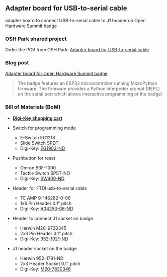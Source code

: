 ## Adapter board for USB-to-serial cable
adapter board to connect USB-to-serial cable to J1 header on Open Hardware Summit badge

### OSH Park shared project
Order the PCB from OSH Park:
[Adapter board for USB-to-serial cable](https://oshpark.com/shared_projects/39CXLX65)

### Blog post
[Adapter board for Open Hardware Summit badge](http://blog.oshpark.com/2018/10/19/adapter-board-for-open-hardware-summit-badge/)
> The badge features an ESP32 microcontroller running MicroPython firmware.  The firmware provides a Python interpreter prompt (REPL) on the serial port which allows interactive programming of the badge!

### Bill of Materials (BoM)
* **[Digi-Key shopping cart](https://www.digikey.com/short/jdb477)**

* Switch for programming mode
  * E-Switch EG1218
  * Slide Switch SPDT
  * Digi-Key: [EG1903-ND](https://www.digikey.com/short/jdmjh3)

* Pushbutton for reset
  * Omron B3F-1000
  * Tactile Switch SPST-NO
  * Digi-Key: [SW400-ND](https://www.digikey.com/short/jdmjhz)

* Header for FTDI usb-to-serial cable
  * TE AMP 9-146282-0-06
  * 1x6 Pin Header 0.1" pitch
  * Digi-Key: [A34253-06-ND](https://www.digikey.com/short/jdmjhd)

* Header to connect J1 socket on badge
  * Harwin M20-9720345
  * 2x3 Pin Header 0.1" pitch
  * Digi-Key: [952-1921-ND](https://www.digikey.com/short/jdmj9p)
  
* J1 header socket on the badge
  * Harwin 952-1781-ND
  * 2x3 Header Socket  0.1" pitch
  * Digi-Key: [M20-7830346](https://www.digikey.com/short/jdbtfc)

